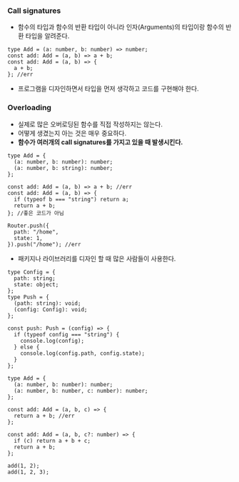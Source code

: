 ### Call signatures

- 함수의 타입과 함수의 반환 타입이 아니라 인자(Arguments)의 타입이랑 함수의 반환 타입을 알려준다.

```tsx
type Add = (a: number, b: number) => number;
const add: Add = (a, b) => a + b;
const add: Add = (a, b) => {
  a + b;
}; //err
```

- 프로그램을 디자인하면서 타입을 먼저 생각하고 코드를 구현해야 한다.

### Overloading

- 실제로 많은 오버로딩된 함수를 직접 작성하지는 않는다.
- 어떻게 생겼는지 아는 것은 매우 중요하다.
- **함수가 여러개의 call signatures를 가지고 있을 때 발생시킨다.**

```tsx
type Add = {
  (a: number, b: number): number;
  (a: number, b: string): number;
};

const add: Add = (a, b) => a + b; //err
const add: Add = (a, b) => {
  if (typeof b === "string") return a;
  return a + b;
}; //좋은 코드가 아님
```

```tsx
Router.push({
  path: "/home",
  state: 1,
}).push("/home"); //err
```

- 패키지나 라이브러리를 디자인 할 때 많은 사람들이 사용한다.

```tsx
type Config = {
  path: string;
  state: object;
};
type Push = {
  (path: string): void;
  (config: Config): void;
};

const push: Push = (config) => {
  if (typeof config === "string") {
    console.log(config);
  } else {
    console.log(config.path, config.state);
  }
};
```

```tsx
type Add = {
  (a: number, b: number): number;
  (a: number, b: number, c: number): number;
};

const add: Add = (a, b, c) => {
  return a + b; //err
};

const add: Add = (a, b, c?: number) => {
  if (c) return a + b + c;
  return a + b;
};

add(1, 2);
add(1, 2, 3);
```
